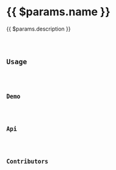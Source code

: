 <script setup>
import Meta from '../../../src/components/meta.vue'
import Api from '../../../src/components/api.vue'
import Demo from '../../../src/components/demo.vue'
import Contributors from '../../../src/components/contributors.vue'
import Code from '../../../src/components/code.vue'
</script>

# {{ $params.name }}

<Meta :last-modified="$params.lastModified" :category="$params.category" />

{{ $params.description }}

<Code :code="$params.example" lang="typescript" />

## Usage

<Code :code="$params.usage" lang="typescript" />

## Demo

<Demo :hook="$params.name" />

## Api

<Api :apiParameters="$params.apiParameters" />

## Contributors

<Contributors :hook="$params.name" />
